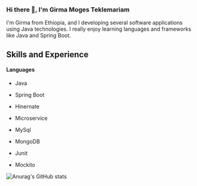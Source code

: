 <!--![Backend Developer (Java/Spring Boot/Microservice)]([https://github.com/girmamogestekle/girmamogestekle/blob/main/Image01.jpeg](https://github.com/girmamogestekle/girmamogestekle/blob/main/Image01.jpeg)) -->


### Hi there 👋, I'm Girma Moges Teklemariam
I'm Girma from Ethiopia, and I developing several software applications using Java technologies. 
I really enjoy learning languages and frameworks like Java and Spring Boot. 


## Skills and Experience
#### Languages
  * Java

* Spring Boot
* Hinernate
* Microservice
* MySql
* MongoDB
* Junit
* Mockito


![Anurag's GitHub stats](https://github-readme-stats.vercel.app/api?username=girmamogestekle&show_icons=true&theme=radical)



